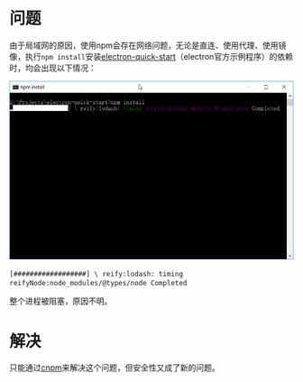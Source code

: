 # 问题
由于局域网的原因，使用npm会存在网络问题，无论是直连、使用代理、使用镜像，执行`npm install`安装[electron-quick-start](https://github.com/electron/electron-quick-start)（electron官方示例程序）的依赖时，均会出现以下情况：

![](assets/cmd_ZReVr80cCb.png)

```
[##################] \ reify:lodash: timing reifyNode:node_modules/@types/node Completed
```

整个进程被阻塞，原因不明。

# 解决

只能通过[cnpm](http://cnpmjs.org/)来解决这个问题，但安全性又成了新的问题。